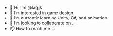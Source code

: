 - 👋 Hi, I’m @lagijk
- 👀 I’m interested in game design
- 🌱 I’m currently learning Unity, C#, and animation.
- 💞️ I’m looking to collaborate on ...
- 📫 How to reach me ...

<!---
lagijk/lagijk is a ✨ special ✨ repository because its `README.md` (this file) appears on your GitHub profile.
You can click the Preview link to take a look at your changes.
--->
